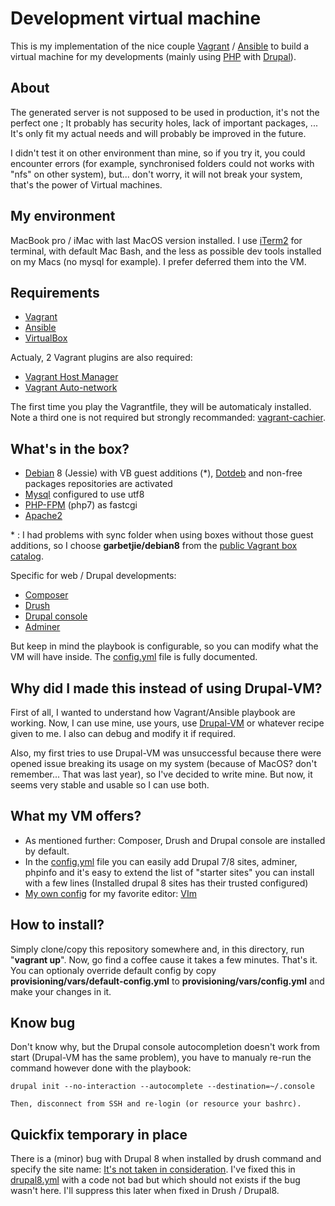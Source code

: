 # Development virtual machine

This is my implementation of the nice couple [Vagrant](http://vagrantup.com) / [Ansible](https://www.ansible.com) to build a virtual machine for my developments (mainly
using [PHP](http://php.net) with [Drupal](http://drupal.org)).

## About
The generated server is not supposed to be used in production, it's not the perfect one ; It probably has security holes, lack of important packages, ... It's only fit my
actual needs and will probably be improved in the future.

I didn't test it on other environment than mine, so if you try it, you could encounter errors (for example, synchronised folders could not works with "nfs" on other
system), but... don't worry, it will not break your system, that's the power of Virtual machines.

## My environment
MacBook pro / iMac with last MacOS version installed. I use [iTerm2](https://www.iterm2.com) for terminal, with default Mac Bash, and the less as possible dev tools
installed on my Macs (no mysql for example). I prefer deferred them into the VM.

## Requirements
* [Vagrant](http://vagrantup.com)
* [Ansible](https://www.ansible.com)
* [VirtualBox](https://www.virtualbox.org)

Actualy, 2 Vagrant plugins are also required:
* [Vagrant Host Manager](https://github.com/devopsgroup-io/vagrant-hostmanager)
* [Vagrant Auto-network](https://github.com/oscar-stack/vagrant-auto_network)

The first time you play the Vagrantfile, they will be automaticaly installed. Note a third one is not required but strongly recommanded:
[vagrant-cachier](https://github.com/fgrehm/vagrant-cachier).

## What's in the box?
* [Debian](http://debian.org) 8 (Jessie) with VB guest additions (*), [Dotdeb](https://www.dotdeb.org) and non-free packages repositories are activated
* [Mysql](https://www.mysql.com) configured to use utf8
* [PHP-FPM](https://php-fpm.org) (php7) as fastcgi
* [Apache2](https://httpd.apache.org)

\* : I had problems with sync folder when using boxes without those guest additions, so I choose **garbetjie/debian8** from the [public Vagrant box
catalog](https://atlas.hashicorp.com/boxes/search).

Specific for web / Drupal developments:
* [Composer](https://getcomposer.org)
* [Drush](http://www.drush.org)
* [Drupal console](https://drupalconsole.com)
* [Adminer](https://www.adminer.org)

But keep in mind the playbook is configurable, so you can modify what the VM will have inside. The
[config.yml](https://github.com/webastien/dev-vm/blob/master/provisioning/vars/config.yml) file is fully documented.

## Why did I made this instead of using Drupal-VM?
First of all, I wanted to understand how Vagrant/Ansible playbook are working. Now, I can use mine, use yours, use [Drupal-VM](https://github.com/geerlingguy/drupal-vm)
or whatever recipe given to me. I also can debug and modify it if required.

Also, my first tries to use Drupal-VM was unsuccessful because there were opened issue breaking its usage on my system (because of MacOS? don't remember... That was last
year), so I've decided to write mine. But now, it seems very stable and usable so I can use both.

## What my VM offers?
* As mentioned further: Composer, Drush and Drupal console are installed by default.
* In the [config.yml](https://github.com/webastien/dev-vm/blob/master/provisioning/vars/config.yml) file you can easily add Drupal 7/8 sites, adminer, phpinfo and it's
  easy to extend the list of "starter sites" you can install with a few lines (Installed drupal 8 sites has their trusted configured)
* [My own config](https://github.com/webastien/vim) for my favorite editor: [VIm](http://www.vim.org/)

## How to install?
Simply clone/copy this repository somewhere and, in this directory, run "**vagrant up**". Now, go find a coffee cause it takes a few minutes. That's it. You can optionaly
override default config by copy **provisioning/vars/default-config.yml** to **provisioning/vars/config.yml** and make your changes in it.

## Know bug
Don't know why, but the Drupal console autocompletion doesn't work from start (Drupal-VM has the same problem), you have to manualy re-run the command however done with
the playbook:

    drupal init --no-interaction --autocomplete --destination=~/.console

    Then, disconnect from SSH and re-login (or resource your bashrc).

## Quickfix temporary in place
There is a (minor) bug with Drupal 8 when installed by drush command and specify the site name: [It's not taken in
consideration](https://github.com/drush-ops/drush/issues/2462). I've fixed this in
[drupal8.yml](https://github.com/webastien/dev-vm/blob/master/provisioning/starters/drupal8.yml) with a code not bad but which should not exists if the bug wasn't here.
I'll suppress this later when fixed in Drush / Drupal8.

